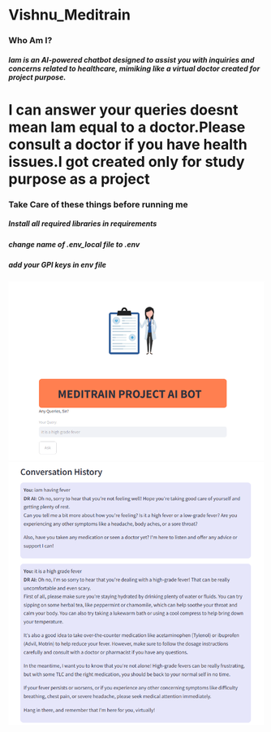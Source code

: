 # Vishnu_Meditrain

### Who Am I?

##### Iam is an AI-powered chatbot designed to assist you with inquiries and concerns related to healthcare, mimiking like a virtual doctor created for project purpose.

# I can answer your queries doesnt mean Iam  equal to a doctor.Please consult a doctor if you have health issues.I got created only for study purpose as a project


### Take Care of these things before running me

##### Install all required libraries in requirements
##### change name of .env_local file to .env
##### add your GPI keys in env file

![Sample Picture1](https://github.com/VishnuP1998/Vishnu_Meditrain/blob/main/pics/pic1.png)
![Sample Picture2](https://github.com/VishnuP1998/Vishnu_Meditrain/blob/main/pics/pic2.png)




